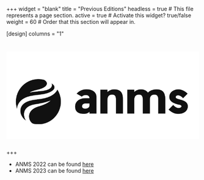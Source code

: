 +++
widget = "blank" 
title = "Previous Editions"
headless = true  # This file represents a page section.
active = true  # Activate this widget? true/false
weight = 60  # Order that this section will appear in.

[design]
columns = "1"

# ![Alt text](/img/anms_logo_2.png "a title")
+++


- ANMS 2022 can be found [here](https://anms-conf.github.io/2022/)
- ANMS 2023 can be found [here](https://anms-conf.github.io/2023/)


